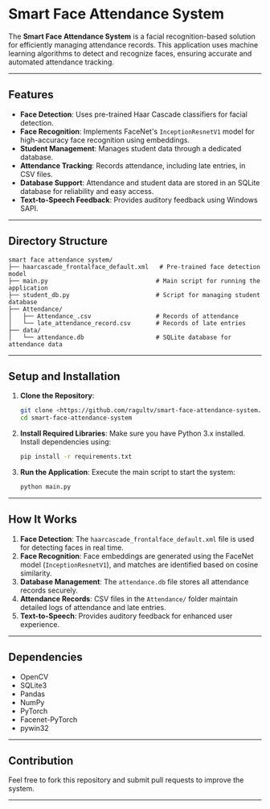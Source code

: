 # Smart Face Attendance System

The **Smart Face Attendance System** is a facial recognition-based solution for efficiently managing attendance records. This application uses machine learning algorithms to detect and recognize faces, ensuring accurate and automated attendance tracking.

---

## Features

- **Face Detection**: Uses pre-trained Haar Cascade classifiers for facial detection.
- **Face Recognition**: Implements FaceNet's `InceptionResnetV1` model for high-accuracy face recognition using embeddings.
- **Student Management**: Manages student data through a dedicated database.
- **Attendance Tracking**: Records attendance, including late entries, in CSV files.
- **Database Support**: Attendance and student data are stored in an SQLite database for reliability and easy access.
- **Text-to-Speech Feedback**: Provides auditory feedback using Windows SAPI.

---

## Directory Structure

```
smart face attendance system/
├── haarcascade_frontalface_default.xml   # Pre-trained face detection model
├── main.py                              # Main script for running the application
├── student_db.py                        # Script for managing student database
├── Attendance/
│   ├── Attendance_.csv                  # Records of attendance
│   └── late_attendance_record.csv       # Records of late entries
├── data/
│   └── attendance.db                    # SQLite database for attendance data
```

---

## Setup and Installation

1. **Clone the Repository**:
   ```bash
   git clone <https://github.com/ragultv/smart-face-attendance-system.git>
   cd smart-face-attendance-system
   ```

2. **Install Required Libraries**:
   Make sure you have Python 3.x installed. Install dependencies using:
   ```bash
   pip install -r requirements.txt
   ```

3. **Run the Application**:
   Execute the main script to start the system:
   ```bash
   python main.py
   ```

---

## How It Works

1. **Face Detection**: The `haarcascade_frontalface_default.xml` file is used for detecting faces in real time.
2. **Face Recognition**: Face embeddings are generated using the FaceNet model (`InceptionResnetV1`), and matches are identified based on cosine similarity.
3. **Database Management**: The `attendance.db` file stores all attendance records securely.
4. **Attendance Records**: CSV files in the `Attendance/` folder maintain detailed logs of attendance and late entries.
5. **Text-to-Speech**: Provides auditory feedback for enhanced user experience.

---

## Dependencies

- OpenCV
- SQLite3
- Pandas
- NumPy
- PyTorch
- Facenet-PyTorch
- pywin32

---

## Contribution

Feel free to fork this repository and submit pull requests to improve the system.

---

